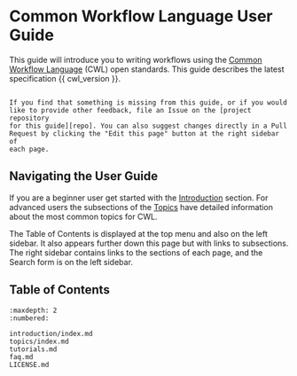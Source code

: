 # Common Workflow Language User Guide

This guide will introduce you to writing workflows using the
[Common Workflow Language](https://www.commonwl.org/) (CWL)
open standards. This guide describes the latest specification {{ cwl_version }}.

```{admonition} Contributions and Feedback are Welcome!

If you find that something is missing from this guide, or if you would
like to provide other feedback, file an Issue on the [project repository
for this guide][repo]. You can also suggest changes directly in a Pull
Request by clicking the "Edit this page" button at the right sidebar of
each page.
```

## Navigating the User Guide

If you are a beginner user get started with the [Introduction](/introduction/index.md)
section. For advanced users the subsections of the
[Topics](/topics/index.md) have detailed information about the
most common topics for CWL.

The Table of Contents is displayed at the top menu and also on the left sidebar.
It also appears further down this page but with links to subsections. The right
sidebar contains links to the sections of each page, and the Search form is on
the left sidebar.

## Table of Contents

```{toctree}
:maxdepth: 2
:numbered:

introduction/index.md
topics/index.md
tutorials.md
faq.md
LICENSE.md
```

[repo]: https://github.com/common-workflow-language/user_guide/issues

